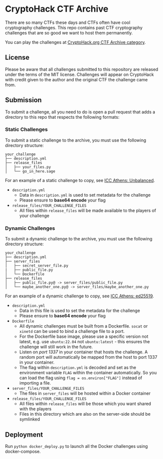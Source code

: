 # CryptoHack CTF Archive

There are so many CTFs these days and CTFs often have cool cryptography challenges. This repo contains past CTF cryptography challenges that are so good we want to host them permanently.

You can play the challenges at [CryptoHack.org CTF Archive category](https://cryptohack.org/challenges/ctf-archive/).

## License

Please be aware that all challenges submitted to this repository are released under the terms of the MIT license. Challenges will appear on CryptoHack with credit given to the author and the original CTF the challenge came from.

## Submission

To submit a challenge, all you need to do is open a pull request that adds a directory to this repo that respects the following formats:

### Static Challenges

To submit a static challenge to the archive, you must use the following directory structure:

```
your_challenge
├── description.yml
├── release_files
│   ├── your_files.py
│   └── go_in_here.sage
```

For an example of a static challenge to copy, see [ICC Athens: Unbalanced](https://github.com/cryptohack/ctf-archive/tree/main/ICC2022_unbalanced). 

 - `description.yml`
   - Data in `description.yml` is used to set metadata for the challenge
   - Please ensure to **base64 encode** your flag
 - `release_files/YOUR_CHALLENGE_FILES`
   - All files within `release_files` will be made available to the players of your challenge


### Dynamic Challenges

To submit a dynamic challenge to the archive, you must use the following directory structure:

```
your_challenge
├── description.yml
├── server_files
│   ├── secret_server_file.py
|   ├── public_file.py
│   └── Dockerfile
├── release_files
│   ├── public_file.py@ -> server_files/public_file.py
│   └── maybe_another_one.py@ -> server_files/maybe_another_one.py
```

For an example of a dynamic challenge to copy, see [ICC Athens: ed25519](https://github.com/cryptohack/ctf-archive/tree/main/ICC2022_ed25519-magic).

 - `description.yml`
   - Data in this file is used to set the metadata for the challenge
   - Please ensure to **base64 encode** your flag
 - `Dockerfile`
   - All dynamic challenges must be built from a Dockerfile. `socat` or `xinetd` can be used to bind a challenge file to a port.
   - For the Dockerfile base image, please use a specific version not latest, e.g. use `ubuntu:22.04` not `ubuntu:latest` - this ensures the challenge will still work in the future.
   - Listen on *port 1337* in your container that hosts the challenge. A random port will automatically be mapped from the host to port 1337 in your container.
   - The flag within `description.yml` is decoded and set as the environment variable `FLAG` within the container automatically. So you can load the flag using `flag = os.environ["FLAG"]` instead of importing a file.
 - `server_files/YOUR_CHALLENGE_FILES`
   - The files in `server_files` will be hosted within a Docker container
 - `release_files/YOUR_CHALLENGE_FILES`
   - All files within `release_files` will be those which you want shared with the players
   - Files in this directory which are also on the server-side should be symlinked


## Deployment

Run `python docker_deploy.py` to launch all the Docker challenges using docker-compose.
